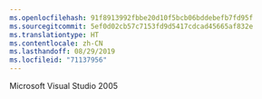 ```yaml
---
ms.openlocfilehash: 91f8913992fbbe20d10f5bcb06bddebefb7fd95f
ms.sourcegitcommit: 5ef0d02cb57c7153fd9d5417cdcad45665af832e
ms.translationtype: HT
ms.contentlocale: zh-CN
ms.lasthandoff: 08/29/2019
ms.locfileid: "71137956"
---
```

Microsoft Visual Studio 2005